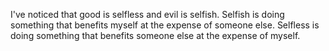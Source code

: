 I've noticed that good is selfless and evil is selfish.
Selfish is doing something that benefits myself at the expense of someone else.
Selfless is doing something that benefits someone else at the expense of myself.
